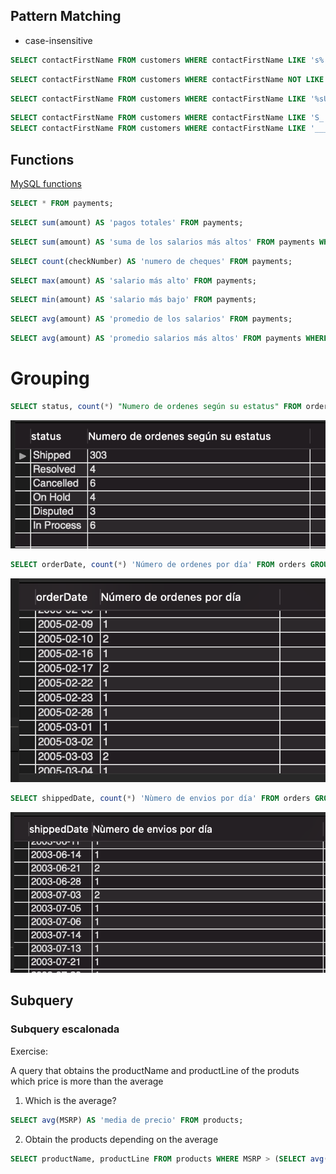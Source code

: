 ## Pattern Matching

- case-insensitive

```sql
SELECT contactFirstName FROM customers WHERE contactFirstName LIKE 's%';
```
```sql
SELECT contactFirstName FROM customers WHERE contactFirstName NOT LIKE '%e';
```
```sql
SELECT contactFirstName FROM customers WHERE contactFirstName LIKE '%sU%';
```
```sql
SELECT contactFirstName FROM customers WHERE contactFirstName LIKE 'S_';
SELECT contactFirstName FROM customers WHERE contactFirstName LIKE '_____';
```

## Functions

[MySQL functions](https://www.techonthenet.com/mysql/functions/)

```sql
SELECT * FROM payments; 
```
```sql
SELECT sum(amount) AS 'pagos totales' FROM payments;
```
```sql
SELECT sum(amount) AS 'suma de los salarios más altos' FROM payments WHERE amount > 100000;
```
```sql
SELECT count(checkNumber) AS 'numero de cheques' FROM payments;
```
```sql
SELECT max(amount) AS 'salario más alto' FROM payments;
```
```sql
SELECT min(amount) AS 'salario más bajo' FROM payments;
```
```sql
SELECT avg(amount) AS 'promedio de los salarios' FROM payments;
```
```sql
SELECT avg(amount) AS 'promedio salarios más altos' FROM payments WHERE amount > 100000;
```

# Grouping

```sql
SELECT status, count(*) "Numero de ordenes según su estatus" FROM orders GROUP BY status;
```

![i.e. 1](../../assets/session-2/s2-prew-img-1.png)

```sql
SELECT orderDate, count(*) 'Número de ordenes por día' FROM orders GROUP BY orderDate;
```
![i.e. 2](../../assets/session-2/s2-prew-img-2.png)

```sql
SELECT shippedDate, count(*) 'Nùmero de envios por día' FROM orders GROUP BY shippedDate;
```
![i.e. 3](../../assets/session-2/s2-prew-img-3.png)

## Subquery

### Subquery escalonada

Exercise:

A query that obtains the productName and productLine of the produts which price is more than the average

1. Which is the average?
```sql
SELECT avg(MSRP) AS 'media de precio' FROM products;
```

2. Obtain the products depending on the average

```sql
SELECT productName, productLine FROM products WHERE MSRP > (SELECT avg(MSRP) FROM products);
```
